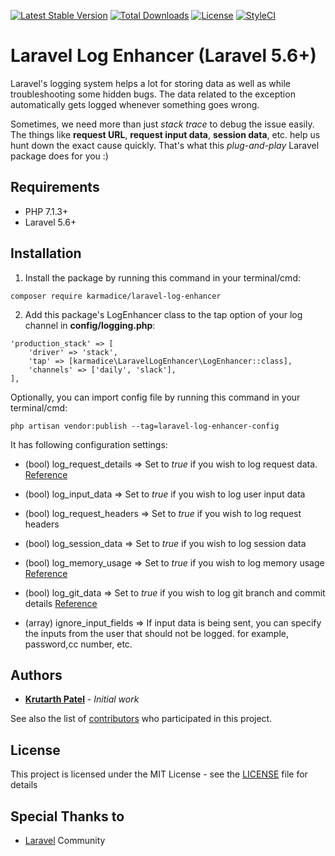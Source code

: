 [![Latest Stable Version](https://poser.pugx.org/karmadice/laravel-log-enhancer/v/stable)](https://packagist.org/packages/karmadice/laravel-log-enhancer)
[![Total Downloads](https://poser.pugx.org/karmadice/laravel-log-enhancer/downloads)](https://packagist.org/packages/karmadice/laravel-log-enhancer)
[![License](https://poser.pugx.org/karmadice/laravel-log-enhancer/license)](https://packagist.org/packages/karmadice/laravel-log-enhancer)
[![StyleCI](https://styleci.io/repos/126970369/shield?branch=master)](https://styleci.io/repos/126970369)

# Laravel Log Enhancer (Laravel 5.6+)
Laravel's logging system helps a lot for storing data as well as while troubleshooting some hidden bugs. The data related to the exception automatically gets logged whenever something goes wrong.

Sometimes, we need more than just *stack trace* to debug the issue easily. The things like **request URL**, **request input data**, **session data**, etc. help us hunt down the exact cause quickly. That's what this *plug-and-play* Laravel package does for you :)


## Requirements

* PHP 7.1.3+
* Laravel 5.6+

## Installation

1) Install the package by running this command in your terminal/cmd:
```
composer require karmadice/laravel-log-enhancer
```

2) Add this package's LogEnhancer class to the tap option of your log channel in **config/logging.php**:
```
'production_stack' => [
    'driver' => 'stack',
    'tap' => [karmadice\LaravelLogEnhancer\LogEnhancer::class],
    'channels' => ['daily', 'slack'],
],
```

Optionally, you can import config file by running this command in your terminal/cmd:
```
php artisan vendor:publish --tag=laravel-log-enhancer-config
```

It has following configuration settings:
* (bool) log_request_details => Set to *true* if you wish to log request data. [Reference](https://github.com/Seldaek/monolog/blob/master/src/Monolog/Processor/WebProcessor.php)

* (bool) log_input_data => Set to *true* if you wish to log user input data

* (bool) log_request_headers => Set to *true* if you wish to log request headers

* (bool) log_session_data => Set to *true* if you wish to log session data

* (bool) log_memory_usage => Set to *true* if you wish to log memory usage [Reference](https://github.com/Seldaek/monolog/blob/master/src/Monolog/Processor/MemoryUsageProcessor.php)

* (bool) log_git_data => Set to *true* if you wish to log git branch and commit details [Reference](https://github.com/Seldaek/monolog/blob/master/src/Monolog/Processor/GitProcessor.php)

* (array) ignore_input_fields => If input data is being sent, you can specify the inputs from the user that should not be logged. for example, password,cc number, etc.

## Authors

* [**Krutarth Patel**](https://github.com/karmadice) - *Initial work*

See also the list of [contributors](https://github.com/karmadice/laravel-log-enhancer/graphs/contributors) who participated in this project.

## License

This project is licensed under the MIT License - see the [LICENSE](LICENSE) file for details

## Special Thanks to

* [Laravel](https://laravel.com) Community
